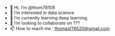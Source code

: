 - 👋 Hi, I’m @thom78108
- 👀 I’m interested in data science.
- 🌱 I’m currently learning deep learning.
- 💞️ I’m looking to collaborate on ???
- 📫 How to reach me : thomasf76520@gmail.com

<!---
thom78108/thom78108 is a ✨ special ✨ repository because its `README.md` (this file) appears on your GitHub profile.
You can click the Preview link to take a look at your changes.
--->

